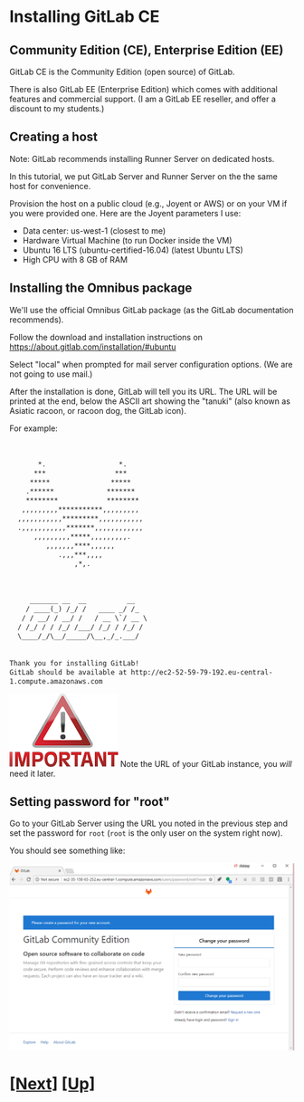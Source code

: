 # Installing GitLab CE

## Community Edition (CE), Enterprise Edition (EE)

GitLab CE is the Community Edition (open source) of GitLab.

There is also GitLab EE (Enterprise Edition) which comes with additional
features and commercial support. (I am a GitLab EE reseller, and offer
a discount to my students.)



## Creating a host

Note: GitLab recommends installing Runner Server on dedicated hosts.

In this tutorial, we put GitLab Server and Runner Server on the the same host
for convenience.

Provision the host on a public cloud (e.g., Joyent or AWS) or on your VM if 
you were provided one. Here are the Joyent parameters I use:

- Data center: us-west-1 (closest to me)
- Hardware Virtual Machine (to run Docker inside the VM)
- Ubuntu 16 LTS (ubuntu-certified-16.04) (latest Ubuntu LTS)
- High CPU with 8 GB of RAM


## Installing the Omnibus package

We'll use the official Omnibus GitLab package (as the GitLab documentation
recommends).

Follow the download and installation instructions on
https://about.gitlab.com/installation/#ubuntu

Select "local" when prompted for mail server configuration options. (We
are not going to use mail.)

After the installation is done, GitLab will tell you its URL. The URL
will be printed at the end, below the ASCII art showing the "tanuki"
(also known as Asiatic racoon, or racoon dog, the GitLab icon).

For example:

```text

                                                                                                                                                                                                                                                                                                                                                 
       *.                  *.                                                                                                                                                                                                                                                                                                                    
      ***                 ***                                                                                                                                                                                                                                                                                                                    
     *****               *****                                                                                                                                                                                                                                                                                                                   
    .******             *******                                                                                                                                                                                                                                                                                                                  
    ********            ********                                                                                                                                                                                                                                                                                                                 
   ,,,,,,,,,***********,,,,,,,,,                                                                                                                                                                                                                                                                                                                 
  ,,,,,,,,,,,*********,,,,,,,,,,,                                                                                                                                                                                                                                                                                                                
  .,,,,,,,,,,,*******,,,,,,,,,,,,                                                                                                                                                                                                                                                                                                                
      ,,,,,,,,,*****,,,,,,,,,.                                                                                                                                                                                                                                                                                                                   
         ,,,,,,,****,,,,,,                                                                                                                                                                                                                                                                                                                       
            .,,,***,,,,                                                                                                                                                                                                                                                                                                                          
                ,*,.                                                                                                                                                                                                                                                                                                                             
                                                                                                                                                                                                                                                                                                                                                 
                                                                                                                                                                                                                                                                                                                                                 
                                                                                                                                                                                                                                                                                                                                                 
     _______ __  __          __                                                                                                                                                                                                                                                                                                                  
    / ____(_) /_/ /   ____ _/ /_                                                                                                                                                                                                                                                                                                                 
   / / __/ / __/ /   / __ \`/ __ \                                                                                                                                                                                                                                                                                                               
  / /_/ / / /_/ /___/ /_/ / /_/ /                                                                                                                                                                                                                                                                                                                
  \____/_/\__/_____/\__,_/_.___/                                                                                                                                                                                                                                                                                                                 
                                                                                                                                                                                                                                                                                                                                                 
                                                                                                                                                                                                                                                                                                                                                 
Thank you for installing GitLab!                                                                                                                                                                                                                                                                                                                 
GitLab should be available at http://ec2-52-59-79-192.eu-central-1.compute.amazonaws.com                     

```

![important](img/important-one-tenth.png)
Note the URL of your GitLab instance, you *will* need it later.

## Setting password for "root"

Go to your GitLab Server using the URL you noted in the previous step and set the password for `root` (`root` is the only user on the system right now).

You should see something like:

![login](img/login.png)

# [[Next]](12-setting-up-a-project.md) [[Up]](README.md)
